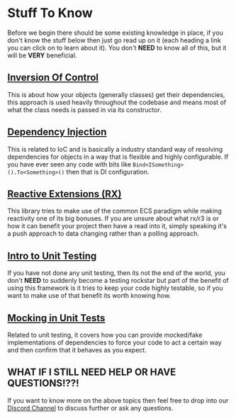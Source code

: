 # Stuff To Know

Before we begin there should be some existing knowledge in place, if you don't know the stuff below then just go read up on it (each heading a link you can click on to learn about it). You don't **NEED** to know all of this, but it will be **VERY** beneficial.

## [Inversion Of Control](https://grofit.gitbook.io/development-for-winners/development/general/dependency-patterns/inversion-of-control)

This is about how your objects (generally classes) get their dependencies, this approach is used heavily throughout the codebase and means most of what the class needs is passed in via its constructor.

## [Dependency Injection](https://grofit.gitbook.io/development-for-winners/development/general/dependency-patterns/dependency-injection)

This is related to IoC and is basically a industry standard way of resolving dependencies for objects in a way that is flexible and highly configurable. If you have ever seen any code with bits like `Bind<ISomething>().To<Something>()` then that is DI configuration.

## [Reactive Extensions (RX)](https://grofit.gitbook.io/development-for-winners/development/general/data-patterns/reactive-extensions)

This library tries to make use of the common ECS paradigm while making reactivity one of its big bonuses. If you are unsure about what rx/r3 is or how it can benefit your project then have a read into it, simply speaking it's a push approach to data changing rather than a polling approach.

## [Intro to Unit Testing](https://grofit.gitbook.io/development-for-winners/development/general/testing/intro-to-testing)

If you have not done any unit testing, then its not the end of the world, you don't **NEED** to suddenly become a testing rockstar but part of the benefit of using this framework is it tries to keep your code highly testable, so if you want to make use of that benefit its worth knowing how.

## [Mocking in Unit Tests](https://grofit.gitbook.io/development-for-winners/development/general/testing/mocking)

Related to unit testing, it covers how you can provide mocked/fake implementations of dependencies to force your code to act a certain way and then confirm that it behaves as you expect.

## WHAT IF I STILL NEED HELP OR HAVE QUESTIONS!??!

If you want to know more on the above topics then feel free to drop into our [Discord Channel](https://discord.gg/bS2rnGz) to discuss further or ask any questions.